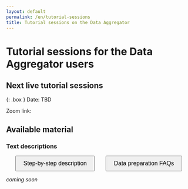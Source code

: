 ```yaml
---
layout: default
permalink: /en/tutorial-sessions
title: Tutorial sessions on the Data Aggregator
---
```


# Tutorial sessions for the Data Aggregator users

## Next live tutorial sessions

{: .box }
Date: TBD

Zoom link:


## Available material

### Text descriptions

<div style="display: flex; justify-content: center; align-items: center; gap: 30px;">
  <a href="https://svnhc.hp.gbif-staging.org/en/how-to-publish-data" style="text-decoration: none;">
    <button style="padding: 10px 20px; font-size: 16px;">Step-by-step description</button>
  </a>
  <a href="https://svnhc.hp.gbif-staging.org/en/data-aggregator#faqs" style="text-decoration: none;">
    <button style="padding: 10px 20px; font-size: 16px;">Data preparation FAQs</button>
  </a>
</div>

_coming soon_
